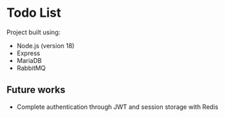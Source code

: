 # Todo List

Project built using:

- Node.js (version 18)
- Express
- MariaDB
- RabbitMQ

## Future works

- Complete authentication through JWT and session storage with Redis
